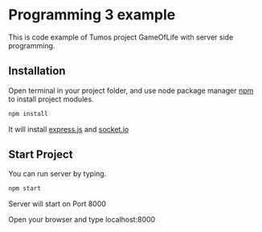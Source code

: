 # Programming 3 example

This is code example of Tumos project GameOfLife with server side programming.


## Installation

Open terminal in your project folder, and use node package manager [npm](https://www.npmjs.com/) to install project modules.

```bash
npm install
```

It will install [express.js](https://expressjs.com/) and [socket.io](https://socket.io/)


## Start Project

You can run server by typing.

```bash
npm start
```

Server will start on Port 8000

Open your browser and type localhost:8000